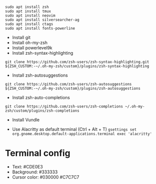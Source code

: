 ```
sudo apt install zsh
sudo apt install tmux
sudo apt install neovim
sudo apt install silversearcher-ag
sudo apt install ctags
sudo apt install fonts-powerline
```

- Install git
- Install oh-my-zsh
- Install powerlevel9k
- Install zsh-syntax-highlighting

```git clone https://github.com/zsh-users/zsh-syntax-highlighting.git ${ZSH_CUSTOM:-~/.oh-my-zsh/custom}/plugins/zsh-syntax-highlighting```

- Install zsh-autosuggestions

```git clone https://github.com/zsh-users/zsh-autosuggestions ${ZSH_CUSTOM:-~/.oh-my-zsh/custom}/plugins/zsh-autosuggestions```

- Install zsh-auto-completions

```git clone https://github.com/zsh-users/zsh-completions ~/.oh-my-zsh/custom/plugins/zsh-completions```

- Install Vundle

- Use Alacritty as default terminal (Ctrl + Alt + T)
```gsettings set org.gnome.desktop.default-applications.terminal exec 'alacritty'```

# Terminal config
- Text: #CDE0E3
- Background: #333333
- Cursor color: #030000 #C7C7C7
